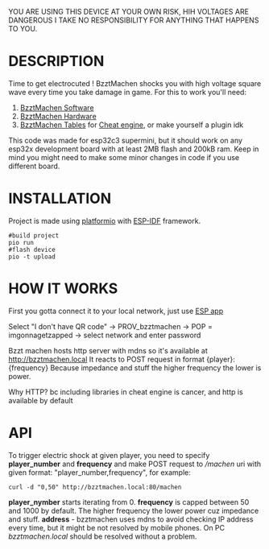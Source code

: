 YOU ARE USING THIS DEVICE AT YOUR OWN RISK, HIH VOLTAGES ARE DANGEROUS
I TAKE NO RESPONSIBILITY FOR ANYTHING THAT HAPPENS TO YOU.

# DESCRIPTION
Time to get electrocuted !
BzztMachen shocks you with high voltage square wave every time you take damage in game.
For this to work you'll need:

1. [BzztMachen Software](https://github.com/Dankeatermidir/bzztmachen)
2. [BzztMachen Hardware](https://github.com/Dankeatermidir/BzztMachenHardware)
3. [BzztMachen Tables](https://github.com/Dankeatermidir/BzztTables) for [Cheat engine](https://github.com/cheat-engine/cheat-engine), or make yourself a plugin idk

This code was made for esp32c3 supermini, but it should work on any esp32x development board with at least 2MB flash and 200kB ram.
Keep in mind you might need to make some minor changes in code if you use different board.

# INSTALLATION
Project is made using [platformio](https://platformio.org/platformio-ide) with [ESP-IDF](https://docs.espressif.com/projects/esp-idf/en/stable/esp32/get-started/index.html) framework.
```
#build project
pio run
#flash device
pio -t upload
```
# HOW IT WORKS
First you gotta connect it to your local network, just use [ESP app](https://play.google.com/store/apps/details?id=com.espressif.provble)

Select "I don't have QR code" -> PROV_bzztmachen -> POP = imgonnagetzapped -> select network and enter password

Bzzt machen hosts http server with mdns so it's available at http://bzztmachen.local
It reacts to POST request in format {player}:{frequency}
Because impedance and stuff the higher frequency the lower is power.

Why HTTP?
bc including libraries in cheat engine is cancer, and http is available by default

# API
To trigger electric shock at given player, you need to specify **player_number** and **frequency** and make POST request to */machen* uri with given format:
"player_number,frequency", for example:
```
curl -d "0,50" http://bzztmachen.local:80/machen
```

**player_nymber** starts iterating from 0.
**frequency** is capped between 50 and 1000 by default. The higher frequency the lower power cuz impedance and stuff. 
**address** - bzztmachen uses mdns to avoid checking IP address every time, but it might be not resolved by mobile phones. On PC *bzztmachen.local* should be resolved without a problem.